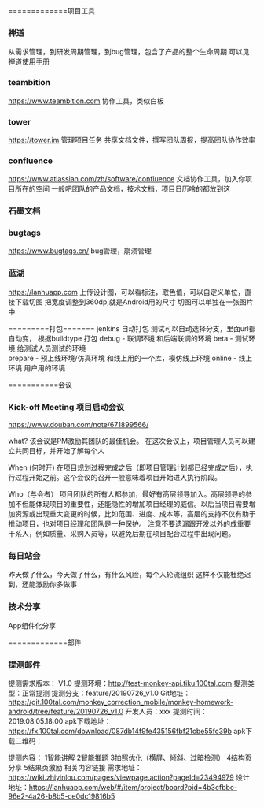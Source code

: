 =============项目工具
### 禅道
从需求管理，到研发周期管理，到bug管理，包含了产品的整个生命周期
可以见禅道使用手册

### teambition
https://www.teambition.com
协作工具，类似白板

### tower 
https://tower.im
管理项目任务 共享文档文件，撰写团队周报，提高团队协作效率

### confluence
https://www.atlassian.com/zh/software/confluence
文档协作工具，加入你项目所在的空间
一般吧团队的产品文档，技术文档，项目日历啥的都放到这


### 石墨文档


### bugtags
https://www.bugtags.cn/
bug管理，崩溃管理

### 蓝湖
https://lanhuapp.com
上传设计图，可以看标注，取色值，可以自定义单位，直接下载切图
把宽度调整到360dp,就是Android用的尺寸
切图可以单独在一张图片中

=========打包=======
jenkins 自动打包
测试可以自动选择分支，里面url都自动变，
根据buildtype 打包
debug - 联调环境  和后端联调的环境
beta - 测试环境  给测试人员测试的环境  
prepare - 预上线环境/仿真环境  和线上用的一个库，模仿线上环境
online - 线上环境  用户用的环境






===========会议

### Kick-off Meeting 项目启动会议
https://www.douban.com/note/671899566/

what?
该会议是PM激励其团队的最佳机会。 在这次会议上，项目管理人员可以建立共同目标，并开始了解每个人

When (何时开)
在项目规划过程完成之后（即项目管理计划都已经完成之后），执行过程开始之前。这个会议的召开一般意味着项目开始进入执行阶段。

Who（与会者）
项目团队的所有人都参加，最好有高层领导加入。高层领导的参加不但能体现项目的重要性，还能隐性的增加项目经理的威信。以后当项目需要增加资源或出现重大变更的时候，比如范围、进度、成本等，高层的支持不仅有助于推动项目，也对项目经理和团队是一种保护。
注意不要遗漏跟开发以外的成重要干系人，例如质量、采购人员等，以避免后期在项目配合过程中出现问题。

### 每日站会
昨天做了什么，今天做了什么，有什么风险，每个人轮流组织
这样不仅能杜绝迟到，还能激励你多做事

### 技术分享
App组件化分享


=============邮件
### 提测邮件

提测需求版本： V1.0
提测环境：http://test-monkey-api.tiku.100tal.com
提测类型：正常提测
提测分支：feature/20190726_v1.0
Git地址：https://git.100tal.com/monkey_correction_mobile/monkey-homework-android/tree/feature/20190726_v1.0
开发人员：xxx
提测时间：2019.08.05.18:00
apk下载地址：https://fx.100tal.com/download/087db14f9fe435156fbf21cbe55fc39b
apk下载二维码：

提测内容：
1智能讲解
2智能推题
3拍照优化（横屏、倾斜、过暗检测）
4结构页分享
5结果页激励
相关内容链接
需求地址：https://wiki.zhiyinlou.com/pages/viewpage.action?pageId=23494979
设计地址：https://lanhuapp.com/web/#/item/project/board?pid=4b3cfbbc-96e2-4a26-b8b5-ce0dc19816b5




